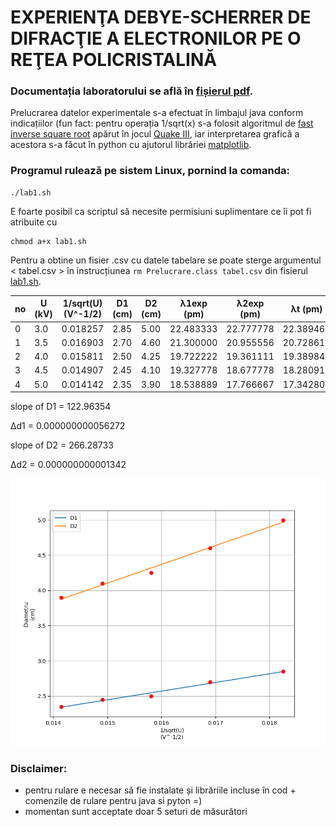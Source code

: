 # EXPERIENŢA  DEBYE-SCHERRER  DE  DIFRACŢIE  A  ELECTRONILOR  PE  O  REŢEA POLICRISTALINĂ

### Documentația laboratorului se află în [fișierul pdf](https://github.com/Ghindea/Physics/blob/main/proiect_2_experienta_DS/Experienta_DEBYE-SCHERRER_de_difractie_a_electronilor_pe_o_retea_policristalina_(2020).pdf).

Prelucrarea datelor experimentale s-a efectuat în limbajul java conform indicațiilor (fun fact: pentru operația 1/sqrt(x) s-a folosit algoritmul de [fast inverse square root](https://github.com/Ghindea/Ghindea/blob/main/code_for_later/fast_inverse_sqrt.c) apărut în jocul [Quake III](https://en.wikipedia.org/wiki/Quake_III_Arena), iar interpretarea grafică a acestora s-a făcut în python cu ajutorul librăriei [matplotlib](https://matplotlib.org/).

### Programul rulează pe sistem Linux, pornind la comanda:
```
./lab1.sh
```
E foarte posibil ca scriptul să necesite permisiuni suplimentare ce îi pot fi atribuite cu
```
chmod a+x lab1.sh
```
Pentru a obtine un fisier .csv cu datele tabelare se poate sterge argumentul < tabel.csv > în instrucțiunea ```rm Prelucrare.class tabel.csv``` din fisierul [lab1.sh](https://github.com/Ghindea/Physics/blob/main/proiect_2_experienta_DS/lab1.sh).


no     |  U (kV)  |1/sqrt(U) (V^-1/2) | D1 (cm)  |D2 (cm) | λ1exp (pm)  | λ2exp (pm) |   λt (pm) |
-------|----------|-------------------|----------|--------|-------------|------------|-----------|
0      |     3.0  |          0.018257 |    2.85  |   5.00 |  22.483333  |  22.777778 | 22.389462 |
1      |     3.5  |          0.016903 |    2.70  |   4.60 |  21.300000  |  20.955556 | 20.728614 |
2      |     4.0  |          0.015811 |    2.50  |   4.25 |  19.722222  |  19.361111 | 19.389843 |
3      |     4.5  |          0.014907 |    2.45  |   4.10 |  19.327778  |  18.677778 | 18.280919 |
4      |     5.0  |          0.014142 |    2.35  |   3.90 |  18.538889  |  17.766667 | 17.342802 |


slope of D1 =  122.96354

Δd1 =  0.000000000056272

slope of D2 =  266.28733

Δd2 =  0.000000000001342

<img src="https://github.com/Ghindea/Physics/blob/main/proiect_2_experienta_DS/Figure_1.png">


### Disclaimer:
- pentru rulare e necesar să fie instalate și librăriile incluse în cod + comenzile de rulare pentru java si pyton =) 
- momentan sunt acceptate doar 5 seturi de măsurători

